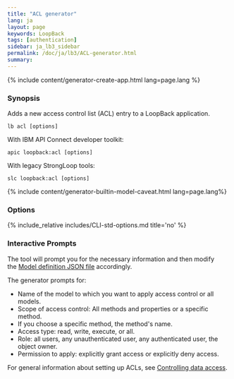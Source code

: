 ```yaml
---
title: "ACL generator"
lang: ja
layout: page
keywords: LoopBack
tags: [authentication]
sidebar: ja_lb3_sidebar
permalink: /doc/ja/lb3/ACL-generator.html
summary:
---
```


{% include content/generator-create-app.html lang=page.lang %}

### Synopsis

Adds a new access control list (ACL) entry to a LoopBack application.

```
lb acl [options]
```

With IBM API Connect developer toolkit:

```
apic loopback:acl [options]
```

With legacy StrongLoop tools:

```
slc loopback:acl [options]
```

{% include content/generator-builtin-model-caveat.html lang=page.lang%}

### Options

{% include_relative includes/CLI-std-options.md title='no' %}

### Interactive Prompts

The tool will prompt you for the necessary information and then modify the [Model definition JSON file](Model-definition-JSON-file.html) accordingly.

The generator prompts for:

* Name of the model to which you want to apply access control or all models.
* Scope of access control: All methods and properties or a specific method.
* If you choose a specific method, the method's name.
* Access type: read, write, execute, or all.
* Role: all users, any unauthenticated user, any authenticated user, the object owner.
* Permission to apply: explicitly grant access or explicitly deny access.

For general information about setting up ACLs, see [Controlling data access](Controlling-data-access.html).
